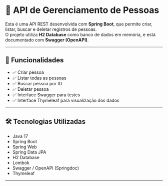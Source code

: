 # 👥 API de Gerenciamento de Pessoas

Esta é uma API REST desenvolvida com **Spring Boot**, que permite criar, listar, buscar e deletar registros de pessoas.  
O projeto utiliza **H2 Database** como banco de dados em memória, e está documentado com **Swagger (OpenAPI)**.

---

## 🚀 Funcionalidades

- ✅ Criar pessoa
- ✅ Listar todas as pessoas
- ✅ Buscar pessoa por ID
- ✅ Deletar pessoa
- ✅ Interface Swagger para testes
- ✅ Interface Thymeleaf para visualização dos dados

---

## 🛠️ Tecnologias Utilizadas

- Java 17
- Spring Boot
- Spring Web
- Spring Data JPA
- H2 Database
- Lombok
- Swagger / OpenAPI (Springdoc)
- Thymeleaf

---


